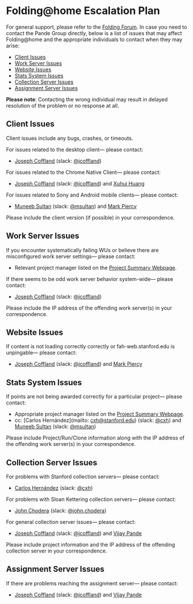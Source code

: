 # Folding@home Escalation Plan

For general support, please refer to the [Folding Forum](http://www.foldingforum.com). In case you need to 
contact the Pande Group directly, below is a list of issues that may affect Folding@home and the appropriate 
individuals to contact when they may arise:

+ [Client Issues](#client-issues)
+ [Work Server Issues](#work-server-issues)
+ [Website Issues](#website-issues)
+ [Stats System Issues](#stats-system-issues)
+ [Collection Server Issues](#work-server-issues)
+ [Assignment Server Issues](#assignment-server-issues)

**Please note**: Contacting the wrong individual may result in delayed resolution of the problem or no response at all. 

## Client Issues

Client issues include any bugs, crashes, or timeouts.

For issues related to the desktop client— please contact:

+ [Joseph Coffland](mailto:joseph@cauldrondevelopment.com) (slack: [@jcoffland](https://foldingathome.slack.com/messages/@jcoffland/))

For issues related to the Chrome Native Client— please contact:

+ [Joseph Coffland](mailto:joseph@cauldrondevelopment.com) (slack: [@jcoffland](https://foldingathome.slack.com/messages/@jcoffland/)) and [Xuhui Huang](mailto:xuhuihuang@ust.hk)

For issues related to Sony and Android mobile clients— please contact:

+ [Muneeb Sultan](mailto:msultan@stanford.edu) (slack: [@msultan](https://foldingathome.slack.com/messages/@msultan/)) and [Mark Piercy](mailto:mpiercy@stanford.edu)

Please include the client version (if possible) in your correspondence.

## Work Server Issues

If you encounter systematically failing WUs or believe there are misconfigured work server settings— please contact:

+ Relevant project manager listed on the [Project Summary Webpage](http://fah-web.stanford.edu/new/psummaryC.html).

If there seems to be odd work server behavior system-wide— please contact:

+ [Joseph Coffland](mailto:joseph@cauldrondevelopment.com) (slack: [@jcoffland](https://foldingathome.slack.com/messages/@jcoffland/))

Please include the IP address of the offending work server(s) in your correspondence.

## Website Issues

If content is not loading correctly correctly or fah-web.stanford.edu is unpingable— please contact:

+ [Joseph Coffland](mailto:joseph@cauldrondevelopment.com) (slack: [@jcoffland](https://foldingathome.slack.com/messages/@jcoffland/)) and [Mark Piercy](mailto:mpiercy@stanford.edu)

## Stats System Issues

If points are not being awarded correctly for a particular project— please contact:

+ Appropriate project manager listed on the [Project Summary Webpage](http://fah-web.stanford.edu/new/psummaryC.html).
+ cc: [Carlos Hernández](mailto: cxh@stanford.edu) (slack: [@cxh](https://foldingathome.slack.com/messages/@cxh/)) and [Muneeb Sultan](mailto:msultan@stanford.edu) (slack: [@msultan](https://foldingathome.slack.com/messages/@msultan/))

Please include Project/Run/Clone information along with the IP address of the offending work server(s) in your correspondence.

## Collection Server Issues

For problems with Stanford collection servers— please contact:

+ [Carlos Hernández](mailto:cxh@stanford.edu) (slack: [@cxh](https://foldingathome.slack.com/messages/@cxh/))

For problems with Sloan Kettering collection servers— please contact:

+ [John Chodera](mailto:john.chodera@choderalab.org) (slack: [@john.chodera](https://foldingathome.slack.com/messages/@john.chodera/))

For general collection server issues— please contact:

+ [Joseph Coffland](mailto:joseph@cauldrondevelopment.com) (slack: [@jcoffland](https://foldingathome.slack.com/messages/@jcoffland/)) and [Vijay Pande](mailto:pande@stanford.edu)

Please include project information and the IP address of the offending collection server in your correspondence.

## Assignment Server Issues

If there are problems reaching the assignment server— please contact:

+ [Joseph Coffland](mailto:joseph@cauldrondevelopment.com) (slack: [@jcoffland](https://foldingathome.slack.com/messages/@jcoffland/)) and [Vijay Pande](mailto:pande@stanford.edu)
